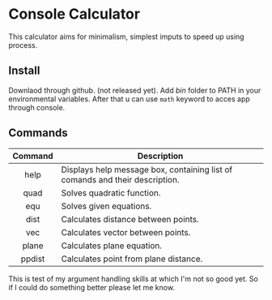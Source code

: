 # Console Calculator

This calculator aims for minimalism, simplest imputs to speed up using process. 

## Install

Downlaod through github. (not released yet).
Add *bin* folder to PATH in your environmental variables.
After that u can use `math` keyword to acces app through console.

## Commands

| Command | Description |
| :-----: | ----------- |
| help    | Displays help message box, containing list of comands and their description.|
| quad    | Solves quadratic function. | 
| equ     | Solves given equations. |
| dist    | Calculates distance between points. |
| vec     | Calculates vector between points. |
| plane   | Calculates plane equation. |
| ppdist  | Calculates point from plane distance. |


This is test of my argument handling skills at which I'm not so good yet.
So if I could do something better please let me know.
